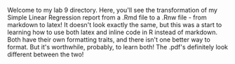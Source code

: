 Welcome to my lab 9 directory. Here, you'll see the transformation of my Simple Linear Regression report from a .Rmd file to a .Rnw file - from markdown to latex! It doesn't look exactly the same, but this was a start to learning how to use both latex and inline code in R instead of markdown. Both have their own formatting traits, and there isn't one better way to format. But it's worthwhile, probably, to learn both! The .pdf's definitely look different between the two!

